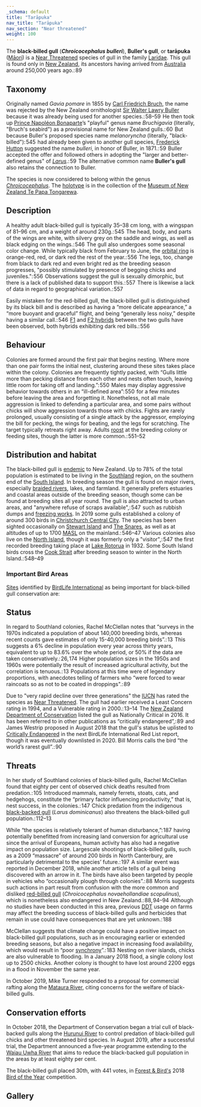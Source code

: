 ```yaml
---
_schema: default
title: "Tarāpuka"
nav_title: "Tarāpuka"
nav_section: "Near threatened"
weight: 100
---
```

                                   



 

The **black-billed gull** (_**Chroicocephalus bulleri**_), **Buller's gull**, or **tarāpuka** ([Māori](https://en.wikipedia.org/wiki/M%C4%81ori_language)) is a [Near Threatened](https://en.wikipedia.org/wiki/Near_Threatened) species of gull in the family [Laridae](https://en.wikipedia.org/wiki/Laridae). This gull is found only in [New Zealand](https://en.wikipedia.org/wiki/New_Zealand), its ancestors having arrived from [Australia](https://en.wikipedia.org/wiki/Australia) around 250,000 years ago.: 89 

Taxonomy
------------

Originally named _Gavia pomare_ in 1855 by [Carl Friedrich Bruch](https://en.wikipedia.org/wiki/Carl_Friedrich_Bruch), the name was rejected by the New Zealand ornithologist [Sir Walter Lawry Buller](https://en.wikipedia.org/wiki/Walter_Buller) because it was already being used for another species.: 58–59  He then took up [Prince Napoléon Bonaparte](https://en.wikipedia.org/wiki/Prince_Napol%C3%A9on_Bonaparte)’s "playful" genus name _Bruchigavia_ (literally, "Bruch's seabird") as a provisional name for New Zealand gulls.: 60  But because Buller's proposed species name _melanoryncha_ (literally, "black-billed"): 545  had already been given to another gull species, [Frederick Hutton](https://en.wikipedia.org/wiki/Frederick_Hutton_(scientist)) suggested the name _bulleri_, in honor of Buller, in 1871.: 59  Buller accepted the offer and followed others in adopting the "larger and better-defined genus" of _[Larus](https://en.wikipedia.org/wiki/Larus)_.: 59  The alternative common name **Buller's gull** also retains the connection to Buller.

The species is now considered to belong within the genus _[Chroicocephalus](https://en.wikipedia.org/wiki/Chroicocephalus)_. The [holotype](https://en.wikipedia.org/wiki/Holotype) is in the collection of the [Museum of New Zealand Te Papa Tongarewa](https://en.wikipedia.org/wiki/Museum_of_New_Zealand_Te_Papa_Tongarewa).

Description
---------------

A healthy adult black-billed gull is typically 35–38 cm long, with a wingspan of 81–96 cm, and a weight of around 230g.: 545  The head, body, and parts of the wings are white, with silvery grey on the saddle and wings, as well as black edging on the wings.: 546  The gull also undergoes some seasonal color change. While typically black from February to June, the [orbital ring](https://en.wikipedia.org/wiki/Orbital_ring) is orange-red, red, or dark red the rest of the year.: 556  The legs, too, change from black to dark red and even bright red as the breeding season progresses, "possibly stimulated by presence of begging chicks and juveniles.": 556  Observations suggest the gull is sexually dimorphic, but there is a lack of published data to support this.: 557  There is likewise a lack of data in regard to geographical variation.: 557 

Easily mistaken for the red-billed gull, the black-billed gull is distinguished by its black bill and is described as having a “more delicate appearance,” a “more buoyant and graceful” flight, and being “generally less noisy,” despite having a similar call.: 546  [F1](https://en.wikipedia.org/wiki/F1_hybrid) and [F2 hybrids](https://en.wikipedia.org/wiki/F1_hybrid#F2_hybrid) between the two gulls have been observed, both hybrids exhibiting dark red bills.: 556 

Behaviour
-------------

Colonies are formed around the first pair that begins nesting. Where more than one pair forms the initial nest, clustering around these sites takes place within the colony. Colonies are frequently tightly packed, with “Gulls little more than pecking distance from each other and nests often touch, leaving little room for taking off and landing.”: 550  Males may display aggressive behavior towards others in an “ill-defined area”: 550  for a few minutes before leaving the area and forgetting it. Nonetheless, not all male aggression is linked to defending a particular area, and some pairs without chicks will show aggression towards those with chicks. Fights are rarely prolonged, usually consisting of a single attack by the aggressor, employing the bill for pecking, the wings for beating, and the legs for scratching. The target typically retreats right away. Adults [roost](https://en.wikipedia.org/wiki/Bird#Resting_and_roosting) at the breeding colony or feeding sites, though the latter is more common.: 551–52 

Distribution and habitat
----------------------------

The black-billed gull is [endemic](https://en.wikipedia.org/wiki/Endemism) to New Zealand. Up to 78% of the total population is estimated to be living in the [Southland](https://en.wikipedia.org/wiki/Southland,_New_Zealand) region, on the southern end of the [South Island](https://en.wikipedia.org/wiki/South_Island). In breeding season the gull is found on major rivers, especially [braided rivers](https://en.wikipedia.org/wiki/Braided_river), lakes, and farmland. It generally prefers estuaries and coastal areas outside of the breeding season, though some can be found at breeding sites all year round. The gull is also attracted to urban areas, and "anywhere refuse of scraps available",: 547  such as rubbish dumps and [freezing works](https://en.wikipedia.org/wiki/Slaughterhouse#Freezing_works). In 2019 some gulls established a colony of around 300 birds in [Christchurch Central City](https://en.wikipedia.org/wiki/Christchurch_Central_City). The species has been sighted occasionally on [Stewart Island](https://en.wikipedia.org/wiki/Stewart_Island) and [The Snares](https://en.wikipedia.org/wiki/Snares_Islands_/_Tini_Heke), as well as at altitudes of up to 1700 [MASL](https://en.wikipedia.org/wiki/Metres_above_sea_level) on the mainland.: 546–47  Various colonies also live on the [North Island](https://en.wikipedia.org/wiki/North_Island), though it was formerly only a "visitor",: 547  the first recorded breeding taking place at [Lake Rotorua](https://en.wikipedia.org/wiki/Lake_Rotorua) in 1932. Some South Island birds cross the [Cook Strait](https://en.wikipedia.org/wiki/Cook_Strait) after breeding season to winter in the North Island.: 548–49 

### Important Bird Areas

[Sites](https://en.wikipedia.org/wiki/Important_Bird_Area) identified by [BirdLife International](https://en.wikipedia.org/wiki/BirdLife_International) as being important for black-billed gull conservation are:

Status
----------

In regard to Southland colonies, Rachel McClellan notes that “surveys in the 1970s indicated a population of about 140,000 breeding birds, whereas recent counts gave estimates of only 15-40,000 breeding birds”.: 13  This suggests a 6% decline in population every year across thirty years, equivalent to up to 83.6% over the whole period, or 50% if the data are taken conservatively.: 26, 174  Higher population sizes in the 1950s and 1960s were potentially the result of increased agricultural activity, but the correlation is tenuous.: 13  Populations at this time were of legendary proportions, with anecdotes telling of farmers who “were forced to wear raincoats so as not to be coated in droppings".: 89 

Due to "very rapid decline over three generations" the [IUCN](https://en.wikipedia.org/wiki/IUCN) has rated the species as [Near Threatened](https://en.wikipedia.org/wiki/Near_Threatened). The gull had earlier received a Least Concern rating in 1994, and a Vulnerable rating in 2000.: 13–14  The [New Zealand Department of Conservation](https://en.wikipedia.org/wiki/Department_of_Conservation_(New_Zealand)) listed the gull as Nationally Critical in 2016. It has been referred to in other publications as “critically endangered”,: 89  and James Westrip proposed in August 2018 that the gull's status be uplisted to [Critically Endangered](https://en.wikipedia.org/wiki/Critically_Endangered) in the next BirdLife International Red List report, though it was eventually downlisted in 2020. Bill Morris calls the bird “the world’s rarest gull”.: 90 

Threats
-----------

In her study of Southland colonies of black-billed gulls, Rachel McClellan found that eighty per cent of observed chick deaths resulted from predation.: 105  Introduced mammals, namely ferrets, stoats, cats, and hedgehogs, constitute the “primary factor influencing productivity,” that is, nest success, in the colonies.: 147  Chick predation from the indigenous [black-backed gull](https://en.wikipedia.org/wiki/Kelp_gull) (_Larus dominicanus_) also threatens the black-billed gull population.: 112–13 

While “the species is relatively tolerant of human disturbance,”: 187  having potentially benefitted from increasing land conversion for agricultural use since the arrival of Europeans, human activity has also had a negative impact on population size. Largescale shootings of black-billed gulls, such as a 2009 “massacre” of around 200 birds in North Canterbury, are particularly detrimental to the species’ future.: 197  A similar event was reported in December 2018, while another article tells of a gull being discovered with an arrow in it. The birds have also been targeted by people in vehicles who “occasionally plough through colonies”.: 88  Morris suggests such actions in part result from confusion with the more common and disliked [red-billed gull](https://en.wikipedia.org/wiki/Red-billed_gull) (_Chroicocephalus novaehollandiae scopulinus_), which is nonetheless also endangered in New Zealand.: 88, 94–94  Although no studies have been conducted in this area, previous [DDT](https://en.wikipedia.org/wiki/DDT) usage on farms may affect the breeding success of black-billed gulls and herbicides that remain in use could have consequences that are yet unknown.: 188 

McClellan suggests that climate change could have a positive impact on black-billed gull populations, such as in encouraging earlier or extended breeding seasons, but also a negative impact in increasing food availability, which would result in “poor [synchrony](https://en.wikipedia.org/wiki/Reproductive_synchrony)”.: 183  Nesting on river islands, chicks are also vulnerable to flooding. In a January 2018 flood, a single colony lost up to 2500 chicks. Another colony is thought to have lost around 2200 eggs in a flood in November the same year.

In October 2019, Mike Turner responded to a proposal for commercial rafting along the [Mataura River](https://en.wikipedia.org/wiki/Mataura_River), citing concerns for the welfare of black-billed gulls.

Conservation efforts
------------------------

In October 2018, the Department of Conservation began a trial cull of black-backed gulls along the [Hurunui River](https://en.wikipedia.org/wiki/Hurunui_River) to control predation of black-billed gull chicks and other threatened bird species. In August 2019, after a successful trial, the Department announced a five-year programme extending to the [Waiau Uwha River](https://en.wikipedia.org/wiki/Waiau_Uwha_River) that aims to reduce the black-backed gull population in the areas by at least eighty per cent.

The black-billed gull placed 30th, with 441 votes, in [Forest & Bird's](https://en.wikipedia.org/wiki/Royal_Forest_and_Bird_Protection_Society_of_New_Zealand) 2018 [Bird of the Year](https://en.wikipedia.org/wiki/Bird_of_the_Year) competition.

Gallery
-----------

